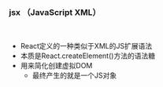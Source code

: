 ### jsx （JavaScript XML）

<br>

- React定义的一种类似于XML的JS扩展语法
- 本质是React.createElement()方法的语法糖
- 用来简化创建虚拟DOM
  - 最终产生的就是一个JS对象

